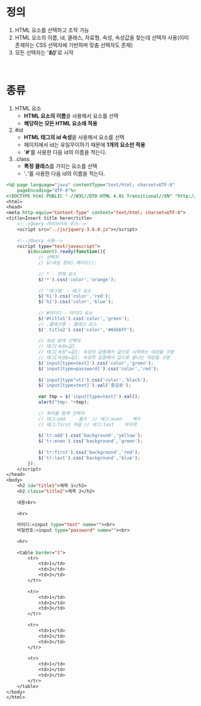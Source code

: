 <h1>정의</h1>

<ol>
 <li>HTML 요소를 선택하고 조작 가능</li>
 <li>HTML 요소의 이름, id, 클래스, 자료형, 속성, 속성값을 찾는데 선택자 사용(이미 존재하는 CSS 선택자에 기반하며 맞춤 선택자도 존재)</li> 
 <li>모든 선택자는 '<b><i>$()</i></b>'로 시작 </li>
</ol>

<br>

<h1>종류</h1>

<ol>
  <li>
   HTML 요소
   <ul>
    <li><b>HTML 요소의 이름</b>을 사용해서 요소를 선택</li>
    <li><b>해당하는 모든 HTML 요소에 적용</b></li>   
   </ul>
 </li>
 <li>
   #id
   <ul>
    <li><b>HTML 태그의 id 속성</b>을 사용해서 요소를 선택</li>
    <li>페이지에서 id는 유일무이하기 때문에 <b>1개의 요소만 적용</b></li>
    <li>'<b><i>#</i></b>'를 사용한 다음 id의 이름을 적는다.</li>    
  </ul>
 </li>
 <li>
  .class
   <ul>
     <li><b>특정 클래스</b>를 가지는 요소를 선택</li>
     <li>'<b><i>.</i></b>'를 사용한 다음 id의 이름을 적는다.</li>    
   </ul>  
 </li>
</ol>

```jsp
<%@ page language="java" contentType="text/html; charset=UTF-8"
    pageEncoding="UTF-8"%>
<!DOCTYPE html PUBLIC "-//W3C//DTD HTML 4.01 Transitional//EN" "http://www.w3.org/TR/html4/loose.dtd">
<html>
<head>
<meta http-equiv="Content-Type" content="text/html; charset=UTF-8">
<title>Insert title here</title>
    <!--jQuery 라이브러리 추가-->
    <script src="../js/jquery-3.6.0.js"></script>
    
    <!--jQuery 사용-->
    <script type="text/javascript">
        $(document).ready(function(){
            // 선택자
            // $(대상 정보).메서드();
            
            // * - 전체 요소
            $('*').css('color','orange');
            
            // '태그명' - 태그 요소
            $('h1').css('color','red');
            $('h2').css('color','blue');
            
            // #아이디 - 아이디 요소
            $('#title1').css('color','green');
            // .클래스명 - 클래스 요소
            $('.title2').css('color','#A566FF');
            
            // 속성 탐색 선택자
            // 태그[속성=값]
            // 태그[속성^=값]: 속성의 값중에서 값으로 시작하는 대상을 구분
            // 태그[속성$=값]: 속성의 값중에서 값으로 끝나는 대상을 구분
            $('input[type=text]').css('color','green');
            $('input[type=password]').css('color','red');
            
            $('input[type^=t]').css('color','black');
            $('input[type=text]').val('홍길동');
            
            var tmp = $('input[type=text]').val();
            alert("tmp: "+tmp);
            
            // 위치를 탐색 선택자
            // 태그:odd     홀수  // 태그:even    짝수
            // 태그:first 처음 // 태그:last    마지막
            
            $('tr:odd').css('background','yellow');
            $('tr:even').css('background','green');
            
            $('tr:first').css('background','red');
            $('tr:last').css('background','blue');              
        });
    </script>
</head>
<body>
    <h2 id="title1">제목 1</h2>
    <h2 class="title2">제목 2</h2>
        
    내용<br>
    
    <hr>
    
    아이디:<input type="text" name=""><br>
    비밀번호:<input type="password" name=""><br>
    
    <hr>
    
    <table border="1">
        <tr>
            <td>1</td>
            <td>2</td>
            <td>3</td>
        </tr>
        
        <tr>
            <td>1</td>
            <td>2</td>
            <td>3</td>
        </tr>
        
        <tr>
            <td>1</td>
            <td>2</td>
            <td>3</td>
        </tr>
        
        <tr>
            <td>1</td>
            <td>2</td>
            <td>3</td>
        </tr>
    </table>
</body>
</html>
```

